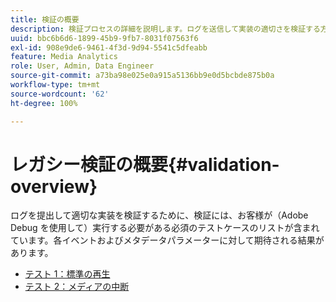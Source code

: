 ```yaml
---
title: 検証の概要
description: 検証プロセスの詳細を説明します。ログを送信して実装の適切さを検証する方法を説明します。
uuid: bbc6b6d6-1899-45b9-9fb7-8031f07563f6
exl-id: 908e9de6-9461-4f3d-9d94-5541c5dfeabb
feature: Media Analytics
role: User, Admin, Data Engineer
source-git-commit: a73ba98e025e0a915a5136bb9e0d5bcbde875b0a
workflow-type: tm+mt
source-wordcount: '62'
ht-degree: 100%

---
```


# レガシー検証の概要{#validation-overview}

ログを提出して適切な実装を検証するために、検証には、お客様が（Adobe Debug を使用して）実行する必要がある必須のテストケースのリストが含まれています。各イベントおよびメタデータパラメーターに対して期待される結果があります。

* [テスト 1：標準の再生 ](test1-standard-playback.md)
* [テスト 2：メディアの中断 ](test2-media-interrupt.md)

